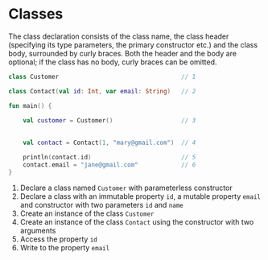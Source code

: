 # Classes

The class declaration consists of the class name, the class header (specifying its type parameters, 
the primary constructor etc.) and the class body, surrounded by curly braces. 
Both the header and the body are optional; if the class has no body, curly braces can be omitted.
    
<div class="language-kotlin" theme="idea">

```kotlin
class Customer                                  // 1

class Contact(val id: Int, var email: String)   // 2

fun main() {

    val customer = Customer()                   // 3
    
    
    val contact = Contact(1, "mary@gmail.com")  // 4

    println(contact.id)                         // 5
    contact.email = "jane@gmail.com"            // 6
}
```

</div>  


1. Declare a class named `Customer` with parameterless constructor
2. Declare a class with an immutable property `id`, a mutable property `email` and constructor with two parameters `id` and `name`
3. Create an instance of the class `Customer`
4. Create an instance of the class `Contact` using the constructor with two arguments
5. Access the property `id`
6. Write to the property `email`

